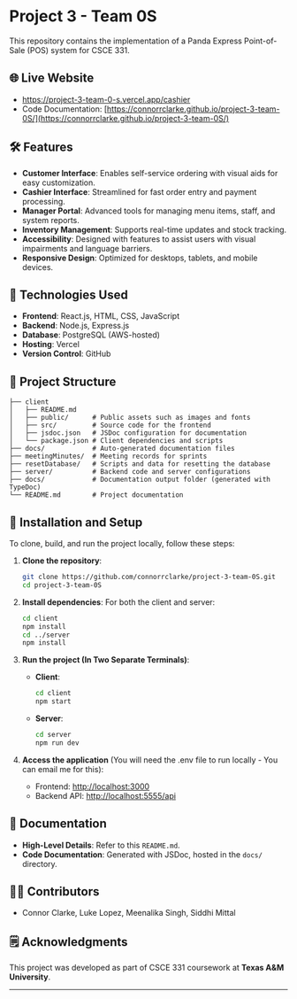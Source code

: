 # Project 3 - Team 0S

This repository contains the implementation of a Panda Express Point-of-Sale (POS) system for CSCE 331.

## 🌐 Live Website
- https://project-3-team-0-s.vercel.app/cashier
- Code Documentation: [https://connorrclarke.github.io/project-3-team-0S/](https://connorrclarke.github.io/project-3-team-0S/)

## 🛠️ Features
- **Customer Interface**: Enables self-service ordering with visual aids for easy customization.
- **Cashier Interface**: Streamlined for fast order entry and payment processing.
- **Manager Portal**: Advanced tools for managing menu items, staff, and system reports.
- **Inventory Management**: Supports real-time updates and stock tracking.
- **Accessibility**: Designed with features to assist users with visual impairments and language barriers.
- **Responsive Design**: Optimized for desktops, tablets, and mobile devices.

## 🚀 Technologies Used
- **Frontend**: React.js, HTML, CSS, JavaScript
- **Backend**: Node.js, Express.js
- **Database**: PostgreSQL (AWS-hosted)
- **Hosting**: Vercel
- **Version Control**: GitHub

## 📂 Project Structure
```plaintext
├── client
│   ├── README.md
│   ├── public/      # Public assets such as images and fonts
│   ├── src/         # Source code for the frontend
│   ├── jsdoc.json   # JSDoc configuration for documentation
│   └── package.json # Client dependencies and scripts
├── docs/            # Auto-generated documentation files
├── meetingMinutes/  # Meeting records for sprints
├── resetDatabase/   # Scripts and data for resetting the database
├── server/          # Backend code and server configurations
├── docs/            # Documentation output folder (generated with TypeDoc)
└── README.md        # Project documentation
```

## 🔧 Installation and Setup
To clone, build, and run the project locally, follow these steps:

1. **Clone the repository**:
   ```bash
   git clone https://github.com/connorrclarke/project-3-team-0S.git
   cd project-3-team-0S
   ```

2. **Install dependencies**:
   For both the client and server:
   ```bash
   cd client
   npm install
   cd ../server
   npm install
   ```

3. **Run the project (In Two Separate Terminals)**:
   - **Client**: 
     ```bash
     cd client
     npm start
     ```
   - **Server**:
     ```bash
     cd server
     npm run dev
     ```

4. **Access the application** (You will need the .env file to run locally - You can email me for this):
   - Frontend: [http://localhost:3000](http://localhost:3000)
   - Backend API: [http://localhost:5555/api](http://localhost:5555/api)

## 📖 Documentation
- **High-Level Details**: Refer to this `README.md`.
- **Code Documentation**: Generated with JSDoc, hosted in the `docs/` directory.

## 🧑‍💻 Contributors
- Connor Clarke, Luke Lopez, Meenalika Singh, Siddhi Mittal

## 🗒️ Acknowledgments
This project was developed as part of CSCE 331 coursework at **Texas A&M University**.

---
